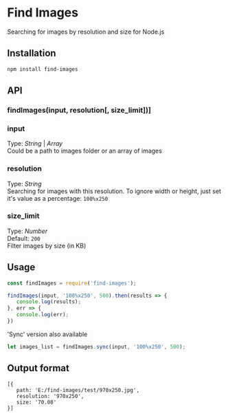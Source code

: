# Find Images   
Searching for images by resolution and size for Node.js



## Installation
```bash
npm install find-images
```


## API

### findImages(input, resolution[, size_limit])]

### input
Type: _String_ | _Array_  
Could be a path to images folder or an array of images  


### resolution
Type: _String_  
Searching for images with this resolution. To ignore width or height, just set it's value as a percentage: `100%x250`


### size_limit
Type: _Number_  
Default: `200`  
Filter images by size (in KB)  



## Usage
```javascript
const findImages = require('find-images');

findImages(input, '100%x250', 500).then(results => {
   console.log(results);
}, err => {
   console.log(err);
})
```

'Sync' version also available
```javascript
let images_list = findImages.sync(input, '100%x250', 500);
```


## Output format
```
[{
   path: 'E:/find-images/test/970x250.jpg',
   resolution: '970x250',
   size: '70.08' 
}]
```
